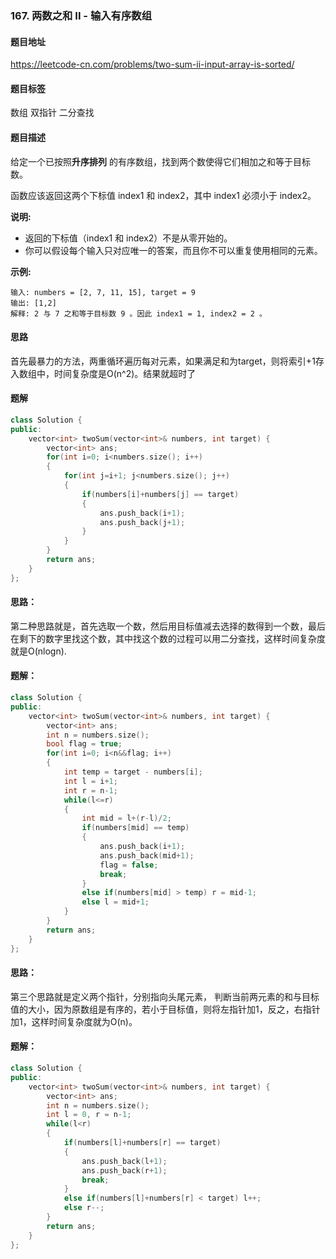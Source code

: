 ### 167. 两数之和 II - 输入有序数组

#### 题目地址

https://leetcode-cn.com/problems/two-sum-ii-input-array-is-sorted/

#### 题目标签

数组	双指针	二分查找

#### 题目描述

给定一个已按照**升序排列** 的有序数组，找到两个数使得它们相加之和等于目标数。

函数应该返回这两个下标值 index1 和 index2，其中 index1 必须小于 index2。

**说明:**

- 返回的下标值（index1 和 index2）不是从零开始的。
- 你可以假设每个输入只对应唯一的答案，而且你不可以重复使用相同的元素。

**示例:**

```
输入: numbers = [2, 7, 11, 15], target = 9
输出: [1,2]
解释: 2 与 7 之和等于目标数 9 。因此 index1 = 1, index2 = 2 。
```

#### 思路

首先最暴力的方法，两重循环遍历每对元素，如果满足和为target，则将索引+1存入数组中，时间复杂度是O(n^2)。结果就超时了

#### 题解

```c++
class Solution {
public:
    vector<int> twoSum(vector<int>& numbers, int target) {
        vector<int> ans;
        for(int i=0; i<numbers.size(); i++)
        {
            for(int j=i+1; j<numbers.size(); j++)
            {
                if(numbers[i]+numbers[j] == target)
                {
                    ans.push_back(i+1);
                    ans.push_back(j+1);
                }
            }
        }
        return ans;
    }
};
```

#### 思路：

第二种思路就是，首先选取一个数，然后用目标值减去选择的数得到一个数，最后在剩下的数字里找这个数，其中找这个数的过程可以用二分查找，这样时间复杂度就是O(nlogn).

#### 题解：

```c++
class Solution {
public:
    vector<int> twoSum(vector<int>& numbers, int target) {
        vector<int> ans;
        int n = numbers.size();
        bool flag = true;
        for(int i=0; i<n&&flag; i++)
        {
            int temp = target - numbers[i];
            int l = i+1;
            int r = n-1;
            while(l<=r)
            {
                int mid = l+(r-l)/2;
                if(numbers[mid] == temp)
                {
                    ans.push_back(i+1);
                    ans.push_back(mid+1);
                    flag = false;
                    break;
                }
                else if(numbers[mid] > temp) r = mid-1;
                else l = mid+1;
            }
        }
        return ans;
    }
};
```

#### 思路：

第三个思路就是定义两个指针，分别指向头尾元素， 判断当前两元素的和与目标值的大小，因为原数组是有序的，若小于目标值，则将左指针加1，反之，右指针加1，这样时间复杂度就为O(n)。

#### 题解：

```c++
class Solution {
public:
    vector<int> twoSum(vector<int>& numbers, int target) {
        vector<int> ans;
        int n = numbers.size();
        int l = 0, r = n-1;
        while(l<r)
        {
            if(numbers[l]+numbers[r] == target)
            {
                ans.push_back(l+1);
                ans.push_back(r+1);
                break;
            }
            else if(numbers[l]+numbers[r] < target) l++;
            else r--;
        }
        return ans;
    }
};
```

